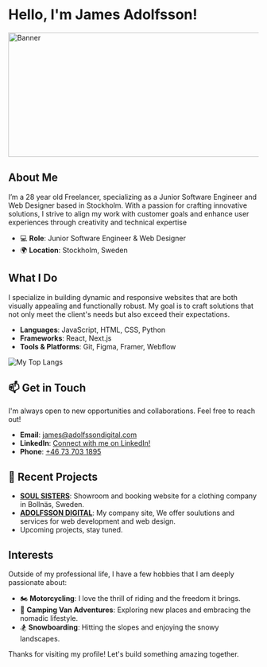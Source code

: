 # Hello, I'm James Adolfsson!

<img src="Skärmbild 2024-05-27 154006.png" alt="Banner" width="1000" height="250px">

##  About Me
I’m a 28 year old Freelancer, specializing as a Junior Software Engineer and Web Designer based in Stockholm. With a passion for crafting innovative solutions, I strive to align my work with customer goals and enhance user experiences through creativity and technical expertise

- 💻 **Role**: Junior Software Engineer & Web Designer
- 🌍 **Location**: Stockholm, Sweden

##  What I Do
I specialize in building dynamic and responsive websites that are both visually appealing and functionally robust. My goal is to craft solutions that not only meet the client's needs but also exceed their expectations.

- **Languages**: JavaScript, HTML, CSS, Python
- **Frameworks**: React, Next.js
- **Tools & Platforms**: Git, Figma, Framer, Webflow
  
 ![My Top Langs](https://github-readme-stats.vercel.app/api/top-langs/?username=adolfssonjames&layout=compact&theme=radical)

## 📫 Get in Touch
I'm always open to new opportunities and collaborations. Feel free to reach out!

- **Email**: [james@adolfssondigital.com](mailto:james@adolfssondigital.com)
- **LinkedIn**: [Connect with me on LinkedIn!](https://www.linkedin.com/in/james-adolfsson/)
- **Phone**: [+46 73 703 1895](tel:+46737031895)

## 📝 Recent Projects
- **[SOUL SISTERS](https://www.soulsistershop.app/)**: Showroom and booking website for a clothing company in Bollnäs, Sweden.
- **[ADOLFSSON DIGITAL](https://www.adolfssondigital.com/)**: My company site, We offer soulutions and services for web development and web design.
-  Upcoming projects, stay tuned.

##  Interests
Outside of my professional life, I have a few hobbies that I am deeply passionate about:

- 🏍️ **Motorcycling**: I love the thrill of riding and the freedom it brings.
- 🚐 **Camping Van Adventures**: Exploring new places and embracing the nomadic lifestyle.
- 🏂 **Snowboarding**: Hitting the slopes and enjoying the snowy landscapes.


Thanks for visiting my profile! Let's build something amazing together.

